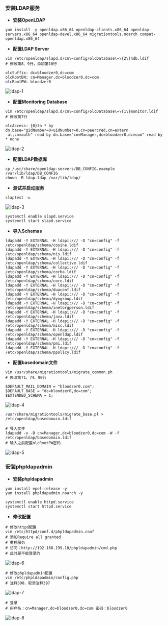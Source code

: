 ### 安装LDAP服务
* **安装OpenLDAP**

```
yum install -y openldap.x86_64 openldap-clients.x86_64 openldap-servers.x86_64 openldap-devel.x86_64 migrationtools.noarch compat-openldap.x86_64
```

* **配置LDAP Server**

```
vim /etc/openldap/slapd.d/cn\=config/olcDatabase\=\{2\}hdb.ldif
# 修改第8、9行，添加第10行
```

```
olcSuffix: dc=bloodzer0,dc=com
olcRootDN: cn=Manager,dc=bloodzer0,dc=com
olcRootPW: bloodzer0
```

![ldap-1](https://github.com/bloodzer0/Enterprise_Security_Build--Open_Source/raw/master/Miscellaneous/Operating%20System/img/ldap-1.png)


* **配置Monitoring Database**

```
vim /etc/openldap/slapd.d/cn\=config/olcDatabase\=\{1\}monitor.ldif
# 修改第7行
```

```
olcAccess: {0}to * by dn.base="gidNumber=0+uidNumber=0,cn=peercred,cn=extern
 al,cn=auth" read by dn.base="cn=Manager,dc=bloodzer0,dc=com" read by * none
```

![ldap-2](https://github.com/bloodzer0/Enterprise_Security_Build--Open_Source/raw/master/Miscellaneous/Operating%20System/img/ldap-2.png)

* **配置LDAP数据库**

```
cp /usr/share/openldap-servers/DB_CONFIG.example /var/lib/ldap/DB_CONFIG
chown -R ldap.ldap /var/lib/ldap/
```

* **测试并启动服务**

```
slaptest -u
```

![ldap-3](https://github.com/bloodzer0/Enterprise_Security_Build--Open_Source/raw/master/Miscellaneous/Operating%20System/img/ldap-3.png)

```
systemctl enable slapd.service
systemctl start slapd.service
```

* **导入Schemas**


```
ldapadd -Y EXTERNAL -H ldapi:/// -D "cn=config" -f /etc/openldap/schema/cosine.ldif 
ldapadd -Y EXTERNAL -H ldapi:/// -D "cn=config" -f /etc/openldap/schema/nis.ldif 
ldapadd -Y EXTERNAL -H ldapi:/// -D "cn=config" -f /etc/openldap/schema/collective.ldif 
ldapadd -Y EXTERNAL -H ldapi:/// -D "cn=config" -f /etc/openldap/schema/corba.ldif 
ldapadd -Y EXTERNAL -H ldapi:/// -D "cn=config" -f /etc/openldap/schema/core.ldif 
ldapadd -Y EXTERNAL -H ldapi:/// -D "cn=config" -f /etc/openldap/schema/duaconf.ldif 
ldapadd -Y EXTERNAL -H ldapi:/// -D "cn=config" -f /etc/openldap/schema/dyngroup.ldif 
ldapadd -Y EXTERNAL -H ldapi:/// -D "cn=config" -f /etc/openldap/schema/inetorgperson.ldif 
ldapadd -Y EXTERNAL -H ldapi:/// -D "cn=config" -f /etc/openldap/schema/java.ldif 
ldapadd -Y EXTERNAL -H ldapi:/// -D "cn=config" -f /etc/openldap/schema/misc.ldif 
ldapadd -Y EXTERNAL -H ldapi:/// -D "cn=config" -f /etc/openldap/schema/openldap.ldif 
ldapadd -Y EXTERNAL -H ldapi:/// -D "cn=config" -f /etc/openldap/schema/pmi.ldif 
ldapadd -Y EXTERNAL -H ldapi:/// -D "cn=config" -f /etc/openldap/schema/ppolicy.ldif
```

* **配置basedomain文件**

```
vim /usr/share/migrationtools/migrate_common.ph
# 修改第71、74、90行
```

```
$DEFAULT_MAIL_DOMAIN = "bloodzer0.com";
$DEFAULT_BASE = "dc=bloodzer0,dc=com";
$EXTENDED_SCHEMA = 1;
```

![ldap-4](https://github.com/bloodzer0/Enterprise_Security_Build--Open_Source/raw/master/Miscellaneous/Operating%20System/img/ldap-4.png)

```
/usr/share/migrationtools/migrate_base.pl > /etc/openldap/basedomain.ldif

# 导入文件
ldapadd -x -D cn=Manager,dc=bloodzer0,dc=com -W -f /etc/openldap/basedomain.ldif
# 输入之前配置olcRootPW密码
```

![ldap-5](https://github.com/bloodzer0/Enterprise_Security_Build--Open_Source/raw/master/Miscellaneous/Operating%20System/img/ldap-5.png)

### 安装phpldapadmin
* **安装phpldapadmin**

```
yum install epel-release -y
yum install phpldapadmin.noarch -y

systemctl enable httpd.service
systemctl start httpd.service
```

* **修改配置**

```
# 修改httpd配置
vim /etc/httpd/conf.d/phpldapadmin.conf
# 添加Require all granted
# 重启服务
# 访问：http://192.168.199.10/phpldapadmin/cmd.php
# 此时是不能登录的
```

![ldap-6](https://github.com/bloodzer0/Enterprise_Security_Build--Open_Source/raw/master/Miscellaneous/Operating%20System/img/ldap-6.png)

```
# 修改phpldapadmin配置
vim /etc/phpldapadmin/config.php
# 注释398，取消注释397
```

![ldap-7](https://github.com/bloodzer0/Enterprise_Security_Build--Open_Source/raw/master/Miscellaneous/Operating%20System/img/ldap-7.png)

```
# 登录
# 用户名：cn=Manager,dc=bloodzer0,dc=com 密码：bloodzer0
```

![ldap-8](https://github.com/bloodzer0/Enterprise_Security_Build--Open_Source/raw/master/Miscellaneous/Operating%20System/img/ldap-8.png)
